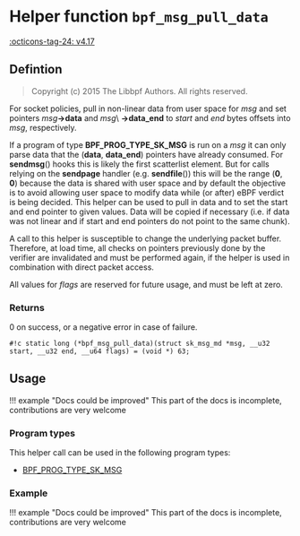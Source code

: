 # Helper function `bpf_msg_pull_data`

<!-- [FEATURE_TAG](bpf_msg_pull_data) -->
[:octicons-tag-24: v4.17](https://github.com/torvalds/linux/commit/015632bb30daaaee64e1bcac07570860e0bf3092)
<!-- [/FEATURE_TAG] -->

## Defintion

> Copyright (c) 2015 The Libbpf Authors. All rights reserved.


<!-- [HELPER_FUNC_DEF] -->
For socket policies, pull in non-linear data from user space for _msg_ and set pointers _msg_**->data** and _msg_\ **->data_end** to _start_ and _end_ bytes offsets into _msg_, respectively.

If a program of type **BPF_PROG_TYPE_SK_MSG** is run on a _msg_ it can only parse data that the (**data**, **data_end**) pointers have already consumed. For **sendmsg**() hooks this is likely the first scatterlist element. But for calls relying on the **sendpage** handler (e.g. **sendfile**()) this will be the range (**0**, **0**) because the data is shared with user space and by default the objective is to avoid allowing user space to modify data while (or after) eBPF verdict is being decided. This helper can be used to pull in data and to set the start and end pointer to given values. Data will be copied if necessary (i.e. if data was not linear and if start and end pointers do not point to the same chunk).

A call to this helper is susceptible to change the underlying packet buffer. Therefore, at load time, all checks on pointers previously done by the verifier are invalidated and must be performed again, if the helper is used in combination with direct packet access.

All values for _flags_ are reserved for future usage, and must be left at zero.

### Returns

0 on success, or a negative error in case of failure.

`#!c static long (*bpf_msg_pull_data)(struct sk_msg_md *msg, __u32 start, __u32 end, __u64 flags) = (void *) 63;`
<!-- [/HELPER_FUNC_DEF] -->

## Usage

!!! example "Docs could be improved"
    This part of the docs is incomplete, contributions are very welcome

### Program types

This helper call can be used in the following program types:

<!-- DO NOT EDIT MANUALLY -->
<!-- [HELPER_FUNC_PROG_REF] -->
 * [BPF_PROG_TYPE_SK_MSG](../program-type/BPF_PROG_TYPE_SK_MSG.md)
<!-- [/HELPER_FUNC_PROG_REF] -->

### Example

!!! example "Docs could be improved"
    This part of the docs is incomplete, contributions are very welcome
